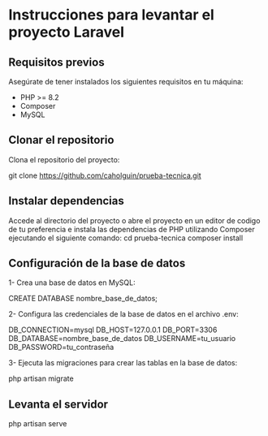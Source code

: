 # Instrucciones para levantar el proyecto Laravel

## Requisitos previos

Asegúrate de tener instalados los siguientes requisitos en tu máquina:

- PHP >= 8.2
- Composer
- MySQL

## Clonar el repositorio

Clona el repositorio del proyecto:

git clone https://github.com/caholguin/prueba-tecnica.git

## Instalar dependencias

Accede al directorio del proyecto o abre el proyecto en un editor de codigo de tu preferencia e instala las dependencias de PHP utilizando Composer ejecutando el siguiente comando:
cd prueba-tecnica
composer install

## Configuración de la base de datos

1- Crea una base de datos en MySQL:

CREATE DATABASE nombre_base_de_datos;

2- Configura las credenciales de la base de datos en el archivo .env:

DB_CONNECTION=mysql
DB_HOST=127.0.0.1
DB_PORT=3306
DB_DATABASE=nombre_base_de_datos
DB_USERNAME=tu_usuario
DB_PASSWORD=tu_contraseña


3- Ejecuta las migraciones para crear las tablas en la base de datos:

php artisan migrate

## Levanta el servidor

php artisan serve

